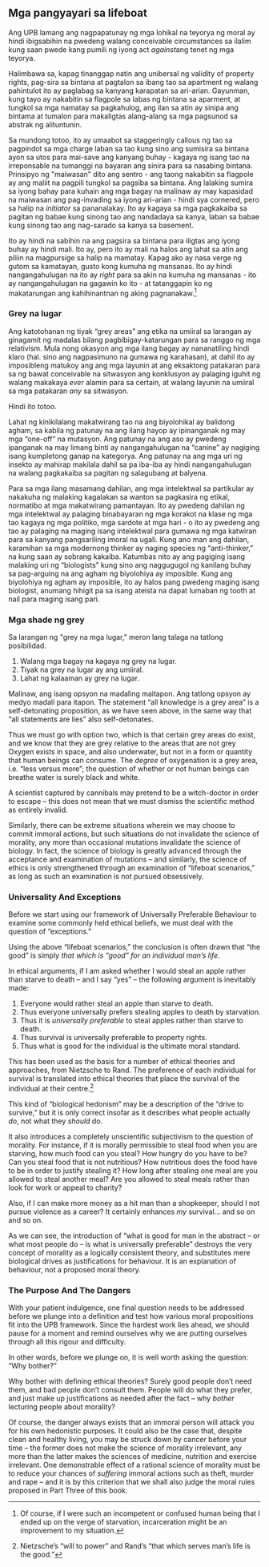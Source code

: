 ## Mga pangyayari sa lifeboat

Ang UPB lamang ang nagpapatunay ng mga lohikal na teyorya ng moral ay hindi ibigsabihin na pwedeng walang conceivable circumstances sa ilalim kung saan pwede kang pumili ng iyong act *against*ang tenet ng mga teyorya.

Halimbawa sa, kapag tinanggap natin ang unibersal ng validity of property rights, pag-sira sa bintana at pagtalon sa ibang tao sa apartment ng walang pahintulot ito ay paglabag sa kanyang karapatan sa ari-arian. Gayunman, kung tayo ay nakabitin sa flagpole sa labas ng bintana sa aparment, at tungkol sa mga namatay sa pagkahulog, ang ilan sa atin ay sinipa ang bintama at tumalon para makaligtas alang-alang sa mga pagsunod sa abstrak ng alituntunin.

Sa mundong totoo, ito ay umaabot sa staggeringly callous ng tao sa pagpindot sa mga charge laban sa tao kung sino ang sumisira sa bintana ayon sa utos para mai-save ang kanyang buhay - kagaya ng isang tao na irreponsable na tumanggi na bayaran ang sinira para sa nasabing bintana. Prinsipyo ng "maiwasan" dito ang sentro - ang taong nakabitin sa flagpole ay ang maliit na pagpili tungkol sa pagsiba sa bintana. Ang lalaking sumira sa iyong bahay para kuhain ang mga bagay na malinaw ay may kapasidad na maiwasan ang pag-invading sa iyong ari-arian - hindi sya cornered, pero sa halip na *initiator* sa pananalakay. Ito ay kagaya sa mga pagkakaiba sa pagitan ng babae kung sinong tao ang nandadaya sa kanya, laban sa babae kung sinong tao ang nag-sarado sa kanya sa basement.

Ito ay hindi na sabihin na ang pagsira sa bintana para iligtas ang iyong buhay ay hindi mali. Ito ay, pero ito ay mali na halos ang lahat sa atin ang piliin na magpursige sa halip na mamatay. Kapag ako ay nasa verge ng gutom sa kamatayan, gusto kong kumuha ng mansanas. Ito ay hindi nangangahulugan na ito ay *right* para sa akin na kumuha ng mansanas - ito ay nangangahulugan na gagawin ko ito - at tatanggapin ko ng makatarungan ang kahihinantnan ng aking pagnanakaw.[^10]

### Grey na lugar

Ang katotohanan ng tiyak “grey areas” ang etika na umiiral sa larangan ay ginagamit ng madalas bilang pagbibigay-katarungan para sa ranggo ng mga relativism. Mula nong okasyon ang mga ilang bagay ay nananatiling hindi klaro (hal. sino ang nagpasimuno na gumawa ng karahasan), at dahil ito ay imposibleng matukoy ang ang mga layunin at ang eksaktong patakaran para sa ng bawat conceivable na sitwasyon ang konklusyon ay palaging iguhit ng walang makakaya *ever* alamin para sa certain, at walang layunin na umiiral sa mga patakaran *any* sa sitwasyon.

Hindi ito totoo.

Lahat ng kinikilalang makatwirang tao na ang biyolohikal ay balidong agham, sa kabila ng patunay na ang ilang hayop ay ipinanganak ng may mga “one-off” na mutasyon. Ang patunay na ang aso ay pwedeng ipanganak na may limang binti ay nangangahulugan na “canine” ay nagiging isang kumpletong ganap na kategorya. Ang patunay na ang mga uri ng insekto ay mahirap makilala dahil sa pa iba-iba ay hindi nangangahulugan na walang pagkakaiba sa pagitan ng salagubang at balyena.

Para sa mga ilang masamang dahilan, ang mga intelektwal sa partikular ay nakakuha ng malaking kagalakan sa wanton sa pagkasira ng etikal, normatibo at mga makatwirang pamantayan. Ito ay pwedeng dahilan ng mga intelektwal ay palaging binabayaran ng mga korakot na klase ng mga tao kagaya ng mga politiko, mga sardote at mga hari - o ito ay pwedeng ang tao ay palaging na maging isang intelektwal para gumawa ng mga katwiran para sa kanyang pangsariling imoral na ugali. Kung ano man ang dahilan, karamihan sa mga modernong thinker ay naging species ng “anti-thinker,” na kung saan ay sobrang kakaiba. Katumbas nito ay ang pagiging isang malaking uri ng “biologists” kung sino ang naggugugol ng kanilang buhay sa pag-arguing na ang agham ng biyolohiya ay imposible. Kung ang biyolohiya ng agham ay imposible, ito ay halos pang pwedeng maging isang biologist, anumang hihigit pa sa isang ateista na dapat lumaban ng tooth at nail para maging isang pari.

### Mga shade ng grey

Sa larangan ng "grey na mga lugar," meron lang talaga na tatlong posibilidad.

1. Walang mga bagay na kagaya ng grey na lugar.
2. Tiyak na grey na lugar ay ang umiiral.
3. Lahat ng kalaaman ay grey na lugar.

Malinaw, ang isang opsyon na madaling maitapon. Ang tatlong opsyon ay medyo madali para itapon. The statement “all knowledge is a grey area” is a self-detonating proposition, as we have seen above, in the same way that “all statements are lies” also self-detonates.

Thus we must go with option two, which is that certain grey areas do exist, and we know that they are grey relative to the areas that are not grey Oxygen exists in space, and also underwater, but not in a form or quantity that human beings can consume. The *degree* of oxygenation is a grey area, i.e. “less versus more”; the question of whether or not human beings can breathe water is surely black and white.

A scientist captured by cannibals may pretend to be a witch-doctor in order to escape – this does not mean that we must dismiss the scientific method as entirely invalid.

Similarly, there can be extreme situations wherein we may choose to commit immoral actions, but such situations do not invalidate the science of morality, any more than occasional mutations invalidate the science of biology. In fact, the science of biology is greatly advanced through the acceptance and examination of mutations – and similarly, the science of ethics is only strengthened through an examination of “lifeboat scenarios,” as long as such an examination is not pursued obsessively.

### Universality And Exceptions

Before we start using our framework of Universally Preferable Behaviour to examine some commonly held ethical beliefs, we must deal with the question of “exceptions.”

Using the above “lifeboat scenarios,” the conclusion is often drawn that “the good” is simply *that which is “good” for an individual man’s life*.

In ethical arguments, if I am asked whether I would steal an apple rather than starve to death – and I say “yes” – the following argument is inevitably made:

1. Everyone would rather steal an apple than starve to death.
2. Thus everyone universally prefers stealing apples to death by starvation.
3. Thus it is *universally preferable* to steal apples rather than starve to death.
4. Thus survival is universally preferable to property rights.
5. Thus what is good for the individual is the ultimate moral standard.

This has been used as the basis for a number of ethical theories and approaches, from Nietzsche to Rand. The preference of each individual for survival is translated into ethical theories that place the survival of the individual at their centre.[^11]

This kind of “biological hedonism” may be a description of the “drive to survive,” but it is only correct insofar as it describes what people actually *do*, not what they *should* do.

It also introduces a completely unscientific subjectivism to the question of morality. For instance, if it is morally permissible to steal food when you are starving, how much food can you steal? How hungry do you have to be? Can you steal food that is not nutritious? How nutritious does the food have to be in order to justify stealing it? How long after stealing one meal are you allowed to steal another meal? Are you allowed to steal meals rather than look for work or appeal to charity?

Also, if I can make more money as a hit man than a shopkeeper, should I not pursue violence as a career? It certainly enhances *my* survival... and so on and so on.

As we can see, the introduction of “what is good for man in the abstract – or what most people do – is what is universally preferable” destroys the very concept of morality as a logically consistent theory, and substitutes mere biological drives as justifications for behaviour. It is an explanation of behaviour, not a proposed moral theory.

### The Purpose And The Dangers

With your patient indulgence, one final question needs to be addressed before we plunge into a definition and test how various moral propositions fit into the UPB framework. Since the hardest work lies ahead, we should pause for a moment and remind ourselves why we are putting ourselves through all this rigour and difficulty.

In other words, before we plunge on, it is well worth asking the question: “Why bother?”

Why bother with defining ethical theories? Surely good people don’t need them, and bad people don’t consult them. People will do what they prefer, and just make up justifications as needed after the fact – why *bother* lecturing people about morality?

Of course, the danger always exists that an immoral person will attack you for his own hedonistic purposes. It could also be the case that, despite clean and healthy living, you may be struck down by cancer before your time – the former does not make the science of morality irrelevant, any more than the latter makes the sciences of medicine, nutrition and exercise irrelevant. One demonstrable effect of a rational science of morality must be to reduce your chances of *suffering* immoral actions such as theft, murder and rape – and it is by this criterion that we shall also judge the moral rules proposed in Part Three of this book.

[^10]: Of course, if I were such an incompetent or confused human being that I ended up on the verge of starvation, incarceration might be an improvement to my situation.

[^11]: Nietzsche’s “will to power” and Rand’s “that which serves man’s life is the good.”
